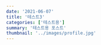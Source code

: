 ```yaml
---
date: '2021-06-07'
title: '테스트3'
categories: ['테스트용']
summary: '테스트용 포스트'
thumbnail: '../images/profile.jpg'
---
```


